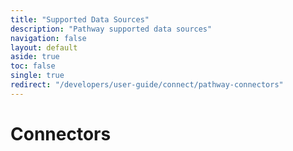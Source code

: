 ```yaml
---
title: "Supported Data Sources"
description: "Pathway supported data sources"
navigation: false
layout: default
aside: true
toc: false
single: true
redirect: "/developers/user-guide/connect/pathway-connectors"
---
```


# Connectors


